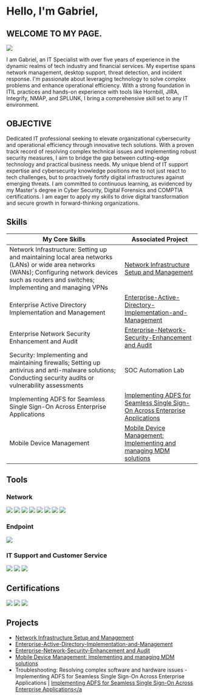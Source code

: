 # Hello, I'm Gabriel,

## WELCOME TO MY PAGE.
<a href="https://linkedin.com"><img src="https://img.shields.io/badge/-LinkedIn-0072b1?&style=for-the-badge&logo=linkedin&logoColor=white" /></a>

I am Gabriel, an IT Specialist with over five years of experience in the dynamic realms of tech industry and financial services. My expertise spans network management, desktop support, threat detection, and incident response. I'm passionate about leveraging technology to solve complex problems and enhance operational efficiency. With a strong foundation in ITIL practices and hands-on experience with tools like Hornbill, JIRA, Integrify, NMAP, and SPLUNK, I bring a comprehensive skill set to any IT environment.

## OBJECTIVE
Dedicated IT professional seeking to elevate organizational cybersecurity and operational efficiency through innovative tech solutions. With a proven track record of resolving complex technical issues and implementing robust security measures, I aim to bridge the gap between cutting-edge technology and practical business needs. My unique blend of IT support expertise and cybersecurity knowledge positions me to not just react to tech challenges, but to proactively fortify digital infrastructures against emerging threats. I am committed to continuous learning, as evidenced by my Master's degree in Cyber Security, Digital Forensics and COMPTIA certifications. I am eager to apply my skills to drive digital transformation and secure growth in forward-thinking organizations.
## Skills


| My Core Skills                                         | Associated Project         |
|-----------------------------------------------|----------------------------|
|Network Infrastructure: Setting up and maintaining local area networks (LANs) or wide area networks (WANs); Configuring network devices such as routers and switches; Implementing and managing VPNs         | <a href=https://github.com/GabrielOvie/Network-Infrastructure-Project>Network Infrastructure Setup and Management</a>|
|Enterprise Active Directory Implementation and Management       | <a href=https://github.com/GabrielOvie/Enterprise-Active-Directory-Implementation-and-Management>Enterprise-Active-Directory-Implementation-and-Management</a>|
|Enterprise Network Security Enhancement and Audit    | <a href=https://github.com/GabrielOvie/Enterprise-Network-Security-Enhancement-and-Audit>Enterprise-Network-Security-Enhancement and Audit</a>|
|Security: Implementing and maintaining firewalls; Setting up antivirus and anti-malware solutions; Conducting security audits or vulnerability assessments                  | SOC Automation Lab|
|Implementing ADFS for Seamless Single Sign-On Across Enterprise Applications | <a href=https://github.com/GabrielOvie/ADFS-for-Single-Sign-On-Across-Enterprise-Applications/tree/main> Implementing ADFS for Seamless Single Sign-On Across Enterprise Applications</a>|
|Mobile Device Management | <a href=https://github.com/GabrielOvie/Mobile-Device-Management-MDM-Implementation/tree/main> Mobile Device Management: Implementing and managing MDM solutions </a>|


## Tools
### Network
<div>
    <img src="https://img.shields.io/badge/-Wireshark-1679A7?&style=for-the-badge&logo=Wireshark&logoColor=white" />
    <img src="https://img.shields.io/badge/-Nagios-009940?&style=for-the-badge&logo=Nagios&logoColor=white" />
    <img src="https://img.shields.io/badge/-Zabbix-EE0000?&style=for-the-badge&logo=Zabbix&logoColor=white" />
    <img src="https://img.shields.io/badge/-PRTG-2397E2?&style=for-the-badge&logo=PRTG&logoColor=white" />
    <img src="https://img.shields.io/badge/-Prometheus-E6522C?&style=for-the-badge&logo=Prometheus&logoColor=white" />
    <img src="https://img.shields.io/badge/-ManageEngine%20OpManager-0052CC?&style=for-the-badge&logo=ManageEngine&logoColor=white" /> 
    <img src="https://img.shields.io/badge/-NetFlow%20Analyzer-006600?&style=for-the-badge&logo=ManageEngine&logoColor=white" /> 
    <img src="https://img.shields.io/badge/-SolarWinds%20Network%20Performance%20Monitor-F89C0E?&style=for-the-badge&logo=SolarWinds&logoColor=white" />

</div>

### Endpoint
<div>
    <img src="https://img.shields.io/badge/-Microsoft_Defender_for_Endpoint-00A4EF?&style=for-the-badge&logo=Microsoft&logoColor=white" />
   
</div>

### IT Support and Customer Service
<div>
    <img src="https://img.shields.io/badge/-Hornbill%20Ticketing%20System-0066CC?&style=for-the-badge&logo=Hornbill&logoColor=white" />
    <img src="https://img.shields.io/badge/-Integrify%20Ticketing%20System-008CBA?&style=for-the-badge&logo=Integrify&logoColor=white" />
    <img src="https://img.shields.io/badge/-JIRA%20Ticketing%20System-0052CC?&style=for-the-badge&logo=JIRA&logoColor=white" />
</div>

## Certifications

<div>
<img src="https://img.shields.io/badge/-CompTIA%20Network%2B-007ACC?style=for-the-badge&logo=CompTIA&logoColor=white" />
<img src="https://img.shields.io/badge/-CompTIA%20Security%2B-FF0000?style=for-the-badge&logo=CompTIA&logoColor=white" />
<img src="https://img.shields.io/badge/University%20of%20Portsmouth-M.Sc.%20Degree-6C3082?style=for-the-badge&logoColor=white" />

>
</div>

## Projects
- <a href=https://github.com/GabrielOvie/Network-Infrastructure-Project>Network Infrastructure Setup and Management</a>
- <a href=https://github.com/GabrielOvie/Enterprise-Active-Directory-Implementation-and-Management>Enterprise-Active-Directory-Implementation-and-Management</a>
- <a href=https://github.com/GabrielOvie/Enterprise-Network-Security-Enhancement-and-Audit>Enterprise-Network-Security-Enhancement and Audit</a>
- <a href=https://github.com/GabrielOvie/Mobile-Device-Management-MDM-Implementation/tree/main> Mobile Device Management: Implementing and managing MDM solutions </a>
- Troubleshooting: Resolving complex software and hardware issues
-Implementing ADFS for Seamless Single Sign-On Across Enterprise Applications | <a href=https://github.com/GabrielOvie/ADFS-for-Single-Sign-On-Across-Enterprise-Applications/tree/main> Implementing ADFS for Seamless Single Sign-On Across Enterprise Applications</a
